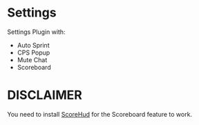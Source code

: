 # Settings  
Settings Plugin with:  
- Auto Sprint  
- CPS Popup  
- Mute Chat  
- Scoreboard  

# DISCLAIMER  
You need to install [ScoreHud](https://poggit.pmmp.io/p/ScoreHud) for the Scoreboard feature to work.
